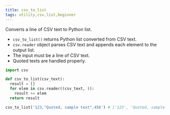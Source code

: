 ```yaml
---
title: csv_to_list
tags: utility,csv,list,beginner
---
```


Converts a line of CSV text to Python list.

- `csv_to_list()` returns Python list converted from CSV text.
- `csv.reader` object parses CSV text and appends each element to the output list.
- The input must be a line of CSV text.
- Quoted texts are handled properly.

```py
import csv

def csv_to_list(csv_text):
  result = []
  for elem in csv.reader((csv_text, )):
    result += elem
  return result
```

```py
csv_to_list('123,"Quoted, sample text",456') # ['123', 'Quoted, sample text', '456']
```
